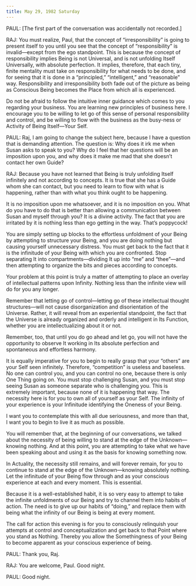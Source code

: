 ```yaml
---
title: May 29, 1982 Saturday 
---
```


PAUL: [The first part of the conversation was accidentally not recorded.]

RAJ: You must realize, Paul, that the concept of “irresponsibility” is going to
present itself to you until you see that the concept of “responsibility” is
invalid—except from the ego standpoint. This is because the concept of
responsibility implies Being is not Universal, and is not unfolding Itself
Universally, with absolute perfection. It implies, therefore, that each tiny,
finite mentality must take on responsibility for what needs to be done, and for
seeing that it is done in a “principled,” “intelligent,” and “reasonable” way.
Responsibility and irresponsibility both fade out of the picture as being as
Conscious Being becomes the Place from which all is experienced.

Do not be afraid to follow the intuitive inner guidance which comes to you
regarding your business. You are learning new principles of business here. I
encourage you to be willing to let go of this sense of personal responsibility
and control, and be willing to flow with the business as the busy-ness or
Activity of Being Itself—Your Self.

PAUL: Raj, I am going to change the subject here, because I have a question
that is demanding attention. The question is: Why does it irk me when Susan
asks to speak to you? Why do I feel that her questions will be an imposition
upon you, and why does it make me mad that she doesn’t contact her own Guide?

RAJ: Because you have not learned that Being is truly unfolding Itself
infinitely and not according to concepts. It is true that she has a Guide whom
she can contact, but you need to learn to flow with what is happening, rather
than with what you think ought to be happening.

It is no imposition upon me whatsoever, and it is no imposition on you. What do
you have to do that is better than allowing a communication between Susan and
myself through you? It is a divine activity. The fact that you are irritated by
it is nothing less than ego getting in the way. That’s poppycock!

You are simply setting up blocks to the effortless unfoldment of your Being by
attempting to structure your Being, and you are doing nothing but causing
yourself unnecessary distress. You must get back to the fact that it is the
infinitude of your Being with which you are confronted. Stop separating It into
compartments—dividing It up into “me” and “thee”—and then attempting to
organize the bits and pieces according to concepts.

Your problem at this point is truly a matter of attempting to place an overlay
of intellectual patterns upon Infinity. Nothing less than the infinite view
will do for you any longer.

Remember that letting go of control—letting go of these intellectual thought
structures—will not cause disorganization and disorientation of the Universe.
Rather, it will reveal from an experiential standpoint, the fact that the
Universe is already organized and orderly and intelligent in Its Function,
whether you are intellectualizing about it or not.

Remember, too, that until you do go ahead and let go, you will not have the
opportunity to observe It working in Its absolute perfection and spontaneous
and effortless harmony.

It is equally imperative for you to begin to really grasp that your “others”
are your Self seen infinitely. Therefore, “competition” is useless and
baseless. No one can control you, and you can control no one, because there is
only One Thing going on. You must stop challenging Susan, and you must stop
seeing Susan as someone separate who is challenging you. This is extremely
important, because none of it is happening that way. The necessity here is for
you to own all of yourself as your Self. The infinity of your experience is
your Infinitude identifying the Oneness of your Being.

I want you to contemplate this with all due seriousness, and more than that, I
want you to begin to live it as much as possible.

You will remember that, at the beginning of our conversations, we talked about
the necessity of being willing to stand at the edge of the Unknown—knowing
nothing. And at this point, you are attempting to take what we have been
speaking about and using it as the basis for knowing something now.

In Actuality, the necessity still remains, and will forever remain, for you to
continue to stand at the edge of the Unknown—knowing absolutely nothing. Let
the infinitude of your Being flow through and as your conscious experience at
each and every moment. This is essential.

Because it is a well-established habit, it is so very easy to attempt to take
the infinite unfoldments of our Being and try to channel them into habits of
action. The need is to give up our habits of “doing,” and replace them with
being what the infinity of our Being is being at every moment.

The call for action this evening is for you to consciously relinquish your
attempts at control and conceptualization and get back to that Point where you
stand as Nothing. Thereby you allow the Somethingness of your Being to become
apparent as your conscious experience of being.

PAUL: Thank you, Raj.

RAJ: You are welcome, Paul. Good night.

PAUL: Good night.


